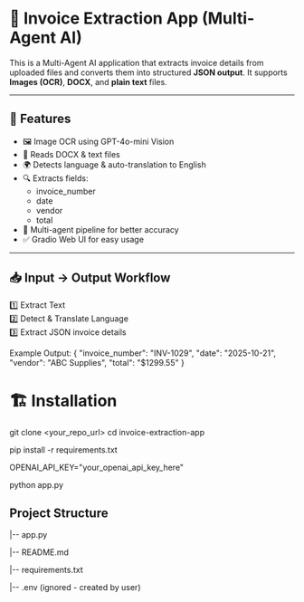 # 🧾 Invoice Extraction App (Multi-Agent AI)

This is a Multi-Agent AI application that extracts invoice details from uploaded files and converts them into structured **JSON output**. It supports **Images (OCR)**, **DOCX**, and **plain text** files.

---

## 🚀 Features

- 🖼 Image OCR using GPT-4o-mini Vision
- 📄 Reads DOCX & text files
- 🌍 Detects language & auto-translation to English
- 🔍 Extracts fields:
  - invoice_number
  - date
  - vendor
  - total
- 🤖 Multi-agent pipeline for better accuracy
- ✅ Gradio Web UI for easy usage

---

## 📥 Input → Output Workflow

1️⃣ Extract Text  
2️⃣ Detect & Translate Language  
3️⃣ Extract JSON invoice details  

Example Output:
{
  "invoice_number": "INV-1029",
  "date": "2025-10-21",
  "vendor": "ABC Supplies",
  "total": "$1299.55"
}

# 🏗 Installation

git clone <your_repo_url>
cd invoice-extraction-app

pip install -r requirements.txt

OPENAI_API_KEY="your_openai_api_key_here"

python app.py

## Project Structure

|-- app.py

|-- README.md

|-- requirements.txt

|-- .env (ignored - created by user)
